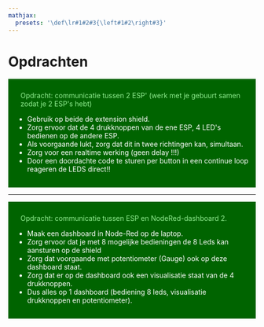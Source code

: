 ```yaml
---
mathjax:
  presets: '\def\lr#1#2#3{\left#1#2\right#3}'
---
```


# Opdrachten

<div style="background-color:darkgreen; text-align:left; vertical-align:left; padding:15px;">
<p style="color:lightgreen; margin:10px">
Opdracht: communicatie tussen 2 ESP' (werk met je gebuurt samen zodat je 2 ESP's hebt)
<ul style="color: white;">
<li>Gebruik op beide de extension shield. </li>
<li>Zorg ervoor dat de 4 drukknoppen van de ene ESP, 4 LED's bedienen op de andere ESP.</li>
<li>Als voorgaande lukt, zorg dat dit in twee richtingen kan, simultaan.</li>
<li>Zorg voor een realtime werking (geen delay !!!)</li>
<li>Door een doordachte code te sturen per button in een continue loop reageren de LEDS direct!!</li>
</ul>
</p>
</div>

***

<div style="background-color:darkgreen; text-align:left; vertical-align:left; padding:15px;">
<p style="color:lightgreen; margin:10px">
Opdracht: communicatie tussen ESP en NodeRed-dashboard 2.
<ul style="color: white;">
<li>Maak een dashboard in Node-Red op de laptop.</li>
<li>Zorg ervoor dat je met 8 mogelijke bedieningen de 8 Leds kan aansturen op de shield</li>
<li>Zorg dat voorgaande met potentiometer (Gauge) ook op deze dashboard staat.</li>
<li>Zorg dat er op de dashboard ook een visualisatie staat van de 4 drukknoppen.</li>
<li>Dus alles op 1 dashboard (bediening 8 leds, visualisatie drukknoppen en potentiometer).</li>
</ul>
</p>
</div>